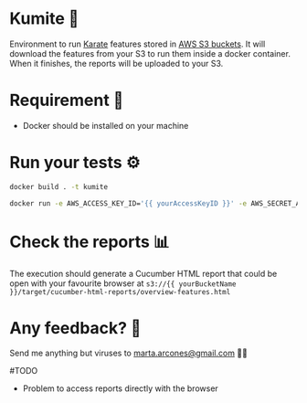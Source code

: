 # Kumite :martial_arts_uniform:

Environment to run [Karate](https://intuit.github.io/karate/) features stored in [AWS S3 buckets](https://aws.amazon.com/s3/).
It will download the features from your S3 to run them inside a docker container. When it finishes, the reports will be uploaded to your S3.

# Requirement :whale2:
- Docker should be installed on your machine

# Run your tests :gear:

```bash
docker build . -t kumite
```

```bash
docker run -e AWS_ACCESS_KEY_ID='{{ yourAccessKeyID }}' -e AWS_SECRET_ACCESS_KEY='{{ yourSecretAccessKey }}' -e BUCKET_NAME='{{ yourBucketName }}' --rm kumite
```

# Check the reports :bar_chart:
The execution should generate a Cucumber HTML report that could be open with your favourite browser at `s3://{{ yourBucketName }}/target/cucumber-html-reports/overview-features.html`

# Any feedback? :memo:
Send me anything but viruses to marta.arcones@gmail.com :woman_technologist:

#TODO
- Problem to access reports directly with the browser